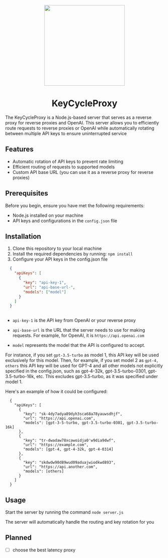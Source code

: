 <p align="center">
    <img src="https://github.com/Berry-13/API-Key-Rotator/assets/81851188/3a17e214-ff55-418d-bdac-524a1c553503" height="256">
    <h1 align="center">KeyCycleProxy</h1>
</p>

The KeyCycleProxy is a Node.js-based server that serves as a reverse proxy for reverse proxies and OpenAI. This server allows you to efficiently route requests to reverse proxies or OpenAI while automatically rotating between multiple API keys to ensure uninterrupted service

## Features

- Automatic rotation of API keys to prevent rate limiting
- Efficient routing of requests to supported models
- Custom API base URL (you can use it as a reverse proxy for reverse proxies)

## Prerequisites

Before you begin, ensure you have met the following requirements:

- Node.js installed on your machine
- API keys and configurations in the `config.json` file

## Installation

1. Clone this repository to your local machine
2. Install the required dependencies by running:
 `npm install`
3. Configure your API keys in the config.json file

```json
  {
    "apiKeys": [
      {
        "key": "api-key-1",
        "url": "api-base-url-",
        "models": ["model"]
      }
    ]
  }
  

```


- `api-key-1` is the API key from OpenAI or your reverse proxy

- `api-base-url` is the URL that the server needs to use for making requests. For example, for OpenAI, it is `https://api.openai.com`

- `model` represents the model that the API is configured to accept.

For instance, if you set `gpt-3.5-turbo` as model 1, this API key will be used exclusively for this model. 
Then, for example, if you set model 2 as `gpt-4, others` this API key will be used for GPT-4 and all other models not explicitly specified in the config.json, such as gpt-4-32k, gpt-3.5-turbo-0301, gpt-3.5-turbo-16k, etc. 
This excludes gpt-3.5-turbo, as it was specified under model 1.

Here's an example of how it could be configured:

```
  {
    "apiKeys": [
      {
        "key": "sk-4dy7adya89dyh3sca68a78yauwsdhjf",
        "url": "https://api.openai.com",
        "models": [gpt-3-5-turbo, gpt-3.5-turbo-0301, gpt-3.5-turbo-16k]
      },
      {
        "key": "tr-dwadaw78xcawoidja0'w9dia9dwf",
        "url": "https://example.com",
        "models": [gpt-4, gpt-4-32k, gpt-4-0314]
      },
      {
        "key": "skdwdw90d89wud09aduajwiodkwd893",
        "url": "https://api.another.com",
        "models": [others]
      }
    ]
  }
```


## Usage
Start the server by running the command `node server.js`

The server will automatically handle the routing and key rotation for you

## Planned
- [ ] choose the best latency proxy
